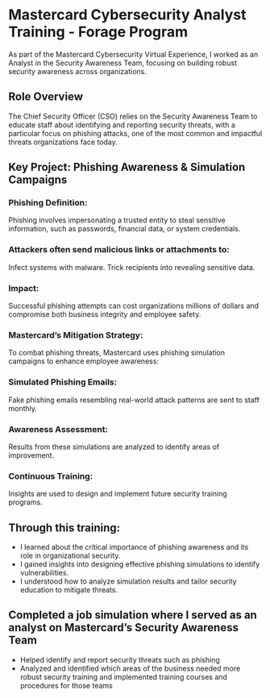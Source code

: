 # Mastercard Cybersecurity Analyst Training - Forage Program
As part of the Mastercard Cybersecurity Virtual Experience, I worked as an Analyst in the Security Awareness Team, focusing on building robust security awareness across organizations.

## Role Overview
The Chief Security Officer (CSO) relies on the Security Awareness Team to educate staff about identifying and reporting security threats, with a particular focus on phishing attacks, one of the most common and impactful threats organizations face today.

## Key Project: Phishing Awareness & Simulation Campaigns
### Phishing Definition:
Phishing involves impersonating a trusted entity to steal sensitive information, such as passwords, financial data, or system credentials.

### Attackers often send malicious links or attachments to:
Infect systems with malware.
Trick recipients into revealing sensitive data.
### Impact:
Successful phishing attempts can cost organizations millions of dollars and compromise both business integrity and employee safety.

### Mastercard’s Mitigation Strategy:
To combat phishing threats, Mastercard uses phishing simulation campaigns to enhance employee awareness:

### Simulated Phishing Emails:
Fake phishing emails resembling real-world attack patterns are sent to staff monthly.
### Awareness Assessment:
Results from these simulations are analyzed to identify areas of improvement.
### Continuous Training:
Insights are used to design and implement future security training programs.

## Through this training:

- I learned about the critical importance of phishing awareness and its role in organizational security.
- I gained insights into designing effective phishing simulations to identify vulnerabilities.
- I understood how to analyze simulation results and tailor security education to mitigate threats.

## Completed a job simulation where I served as an analyst on Mastercard’s Security Awareness Team 
- Helped identify and report security threats such as phishing 
- Analyzed and identified which areas of the business needed more robust security training and implemented training courses and procedures for those teams


